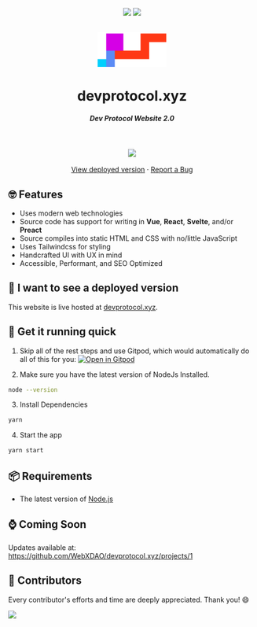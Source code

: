 <div align="center"><p><a href="https://app.netlify.com/sites/devprotocol/deploys"><img src="https://img.shields.io/netlify/bddfebe4-8553-4de6-9ddb-522ce7f67842?style=flat-square&logo=netlify&color=darkcyan"></a> <a href="https://discord.gg/VwJp4KM"><img src="https://img.shields.io/discord/547215761341546497?style=flat-square&logo=discord&colorB=5865F2"></a> </p><br> <img height="70px" src="https://github.com/WebXDAO/devprotocol.xyz/raw/main/public/assets/logo.png"><br><h1>devprotocol.xyz</h1><h5>Dev Protocol Website 2.0</h5><br><p><img src="https://user-images.githubusercontent.com/91655303/136316732-199891d1-9983-4370-b221-e972bc566d22.png" height="400"></p><p><a href="https://user-images.githubusercontent.com/91655303/136316732-199891d1-9983-4370-b221-e972bc566d22.png"></a> <a href="https://devprotocol.xyz/">View deployed version</a> · <a href="https://github.com/WebXDAO/devprotocol.xyz/issues/new?assignees=&labels=bug&template=bug_report.yml&title=%5BBUG%5D+%3Cdescription%3E">Report a Bug</a></p></div>

## 🤓 Features

*   Uses modern web technologies
*   Source code has support for writing in **Vue**, **React**, **Svelte**, and/or **Preact**
*   Source compiles into static HTML and CSS with no/little JavaScript
*   Uses Tailwindcss for styling
*   Handcrafted UI with UX in mind
*   Accessible, Performant, and SEO Optimized

## 🤔 I want to see a deployed version

This website is live hosted at [devprotocol.xyz](https://devprotocol.xyz).

## 🚀 Get it running quick

1.  Skip all of the rest steps and use Gitpod, which would automatically do all of this for you: [![Open in Gitpod](https://gitpod.io/button/open-in-gitpod.svg)](https://gitpod.io/#https://github.com/WebXDAO/devprotocol.xyz)

2.  Make sure you have the latest version of NodeJs Installed.

```bash
node --version
```

3.  Install Dependencies

```bash
yarn
```

4.  Start the app

```bash
yarn start
```

## 📦 Requirements

*   The latest version of [Node.js](https://nodejs.org)

## ⌚ Coming Soon

Updates available at: https://github.com/WebXDAO/devprotocol.xyz/projects/1

## 💖 Contributors

Every contributor's efforts and time are deeply appreciated. Thank you! :smile:

<a href = "https://github.com/WebXDAO/devprotocol.xyz/graphs/contributors">
  <img src = "https://contrib.rocks/image?repo=WebXDAO/devprotocol.xyz"/>
</a>
